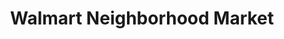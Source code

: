 ---
title: "Walmart Neighborhood Market"
url: /rockingham/walmart-neighborhood-market/
shop: Supermarkt
---